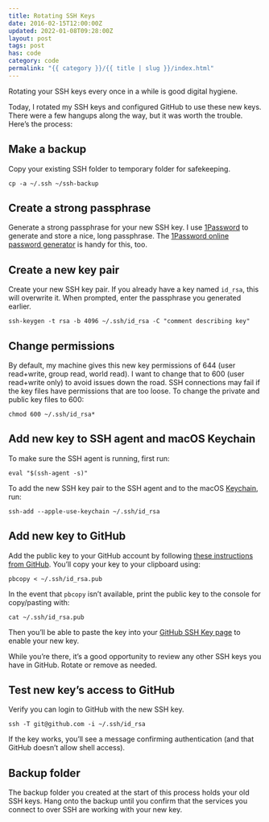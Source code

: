 ```yaml
---
title: Rotating SSH Keys
date: 2016-02-15T12:00:00Z
updated: 2022-01-08T09:28:00Z
layout: post
tags: post
has: code
category: code
permalink: "{{ category }}/{{ title | slug }}/index.html"
---
```


Rotating your SSH keys every once in a while is good digital hygiene.

Today, I rotated my SSH keys and configured GitHub to use these new keys. There were a few hangups along the way, but it was worth the trouble. Here&rsquo;s the process:

## Make a backup

Copy your existing SSH folder to temporary folder for safekeeping.

`cp -a ~/.ssh ~/ssh-backup`

## Create a strong passphrase

Generate a strong passphrase for your new SSH key. I use [1Password](https://1password.com/) to generate and store a nice, long passphrase. The [1Password online password generator](https://1password.com/password-generator/) is handy for this, too.

## Create a new key pair

Create your new SSH key pair. If you already have a key named `id_rsa`, this will overwrite it. When prompted, enter the passphrase you generated earlier.

`ssh-keygen -t rsa -b 4096 ~/.ssh/id_rsa -C "comment describing key"`

## Change permissions

By default, my machine gives this new key permissions of 644 (user read+write, group read, world read). I want to change that to 600 (user read+write only) to avoid issues down the road. SSH connections may fail if the key files have permissions that are too loose. To change the private and public key files to 600:

`chmod 600 ~/.ssh/id_rsa*`

## Add new key to SSH agent and macOS Keychain

To make sure the SSH agent is running, first run:

`eval "$(ssh-agent -s)"`

To add the new SSH key pair to the SSH agent and to the macOS [Keychain](<https://en.wikipedia.org/wiki/Keychain_(software)>), run:

`ssh-add --apple-use-keychain ~/.ssh/id_rsa`

## Add new key to GitHub

Add the public key to your GitHub account by following [these instructions from GitHub](https://help.github.com/articles/adding-a-new-ssh-key-to-your-github-account/). You&rsquo;ll copy your key to your clipboard using:

`pbcopy < ~/.ssh/id_rsa.pub`

In the event that `pbcopy` isn&rsquo;t available, print the public key to the console for copy/pasting with:

`cat ~/.ssh/id_rsa.pub`

Then you&rsquo;ll be able to paste the key into your [GitHub SSH Key page](https://github.com/settings/ssh) to enable your new key.

While you&rsquo;re there, it&rsquo;s a good opportunity to review any other SSH keys you have in GitHub. Rotate or remove as needed.

## Test new key&rsquo;s access to GitHub

Verify you can login to GitHub with the new SSH key.

`ssh -T git@github.com -i ~/.ssh/id_rsa`

If the key works, you&rsquo;ll see a message confirming authentication (and that GitHub doesn&rsquo;t allow shell access).

## Backup folder

The backup folder you created at the start of this process holds your old SSH keys. Hang onto the backup until you confirm that the services you connect to over SSH are working with your new key.

